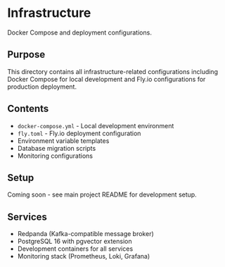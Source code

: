 # Infrastructure

Docker Compose and deployment configurations.

## Purpose

This directory contains all infrastructure-related configurations including Docker Compose for local development and Fly.io configurations for production deployment.

## Contents

- `docker-compose.yml` - Local development environment
- `fly.toml` - Fly.io deployment configuration
- Environment variable templates
- Database migration scripts
- Monitoring configurations

## Setup

Coming soon - see main project README for development setup.

## Services

- Redpanda (Kafka-compatible message broker)
- PostgreSQL 16 with pgvector extension
- Development containers for all services
- Monitoring stack (Prometheus, Loki, Grafana)
